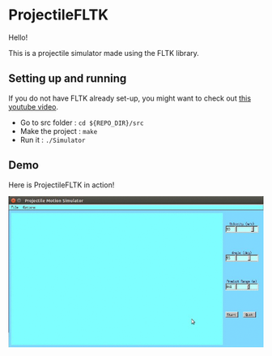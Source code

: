 # ProjectileFLTK

Hello!

This is a projectile simulator made using the FLTK library.


## Setting up and running

If you do not have FLTK already set-up, you might want to check out [this youtube video](https://www.youtube.com/watch?v=UUsZAEEn1cw).

- Go to src folder : ```cd ${REPO_DIR}/src```
- Make the project : ```make```
- Run it : ```./Simulator```


## Demo

Here is ProjectileFLTK in action!

![alt tag](https://raw.githubusercontent.com/prashantmishra/ProjectileFLTK/master/demo/demo.gif)
